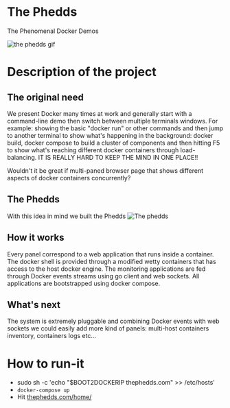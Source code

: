# The Phedds
The Phenomenal Docker Demos

![the phedds gif](http://i.imgur.com/70XJ97C.gifv)

# Description of the project

## The original need 
We present Docker many times at work and generally start with a command-line demo then switch between multiple terminals windows. For example: showing the basic "docker run" or other commands and then jump to another terminal to show what's happening in the background: docker build, docker compose to build a cluster of components and then hitting F5 to show what's reaching different docker containers through load-balancing. IT IS REALLY HARD TO KEEP THE MIND IN ONE PLACE!!

Wouldn't it be great if multi-paned browser page that shows different aspects of docker containers concurrently?

## The Phedds
With this idea in mind we built the Phedds
![The phedds](http://i.imgur.com/0TtrBns.png)

## How it works
Every panel correspond to a web application that runs inside a container.
The docker shell is provided through a modified wetty containers that has access to the host docker engine.
The monitoring applications are fed through Docker events streams using go client and web sockets.
All applications are bootstrapped using docker compose.

## What's next
The system is extremely pluggable and combining Docker events with web sockets we could easily add more kind of panels: multi-host containers inventory, containers logs etc...

# How to run-it

* sudo sh -c 'echo "$BOOT2DOCKERIP thephedds.com" >> /etc/hosts'
* ```docker-compose up```
* Hit [thephedds.com/home/](http://thephedds.com/home/)



